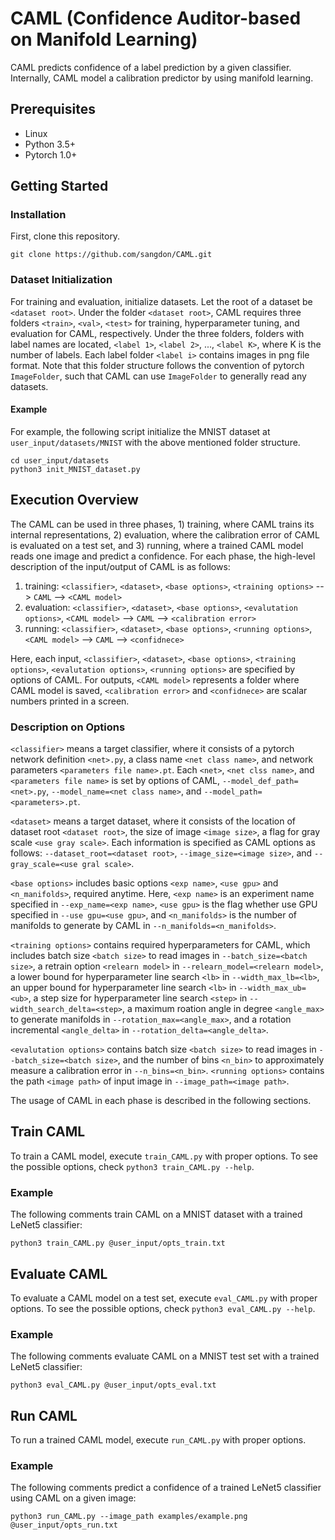 # CAML (Confidence Auditor-based on Manifold Learning)

CAML predicts confidence of a label prediction by a given classifier. Internally, CAML model a calibration predictor by using manifold learning. 

## Prerequisites
* Linux
* Python 3.5+
* Pytorch 1.0+

## Getting Started

### Installation
First, clone this repository. 
```
git clone https://github.com/sangdon/CAML.git
```

### Dataset Initialization
For training and evaluation, initialize datasets. Let the root of a dataset be `<dataset root>`. Under the folder `<dataset root>`, CAML requires three folders `<train>`, `<val>`, `<test>` for training, hyperparameter tuning, and evaluation for CAML, respectively. Under the three folders, folders with label names are located, `<label 1>`, `<label 2>`, ...,  `<label K>`, where K is the number of labels. Each label folder `<label i>` contains images in png file format. Note that this folder structure follows the convention of pytorch `ImageFolder`, such that CAML can use `ImageFolder` to generally read any datasets. 

#### Example
For example, the following script initialize the MNIST dataset at `user_input/datasets/MNIST` with the above mentioned folder structure. 
```
cd user_input/datasets
python3 init_MNIST_dataset.py
```

## Execution Overview

The CAML can be used in three phases, 1) training, where CAML trains its internal representations, 2) evaluation, where the calibration error of CAML is evaluated on a test set, and 3) running, where a trained CAML model reads one image and predict a confidence. For each phase, the high-level description of the input/output of CAML is as follows:

1. training: `<classifier>`, `<dataset>`, `<base options>`, `<training options>` --> `CAML` --> `<CAML model>`
1. evaluation: `<classifier>`, `<dataset>`, `<base options>`, `<evalutation options>`, `<CAML model>` --> `CAML` --> `<calibration error>`
1. running: `<classifier>`, `<dataset>`, `<base options>`, `<running options>`, `<CAML model>` --> `CAML` --> `<confidnece>`

Here, each input, `<classifier>`, `<dataset>`, `<base options>`, `<training options>`, `<evalutation options>`, `<running options>` are specified by options of CAML. For outputs, `<CAML model>` represents a folder where CAML model is saved, `<calibration error>` and `<confidnece>` are scalar numbers printed in a screen.

### Description on Options

`<classifier>` means a target classifier, where it consists of a pytorch network definition `<net>.py`, a class name `<net class name>`, and network parameters `<parameters file name>.pt`. Each `<net>`, `<net clss name>`, and `<parameters file name>` is set by options of CAML, `--model_def_path=<net>.py`, `--model_name=<net class name>`, and `--model_path=<parameters>.pt`.

`<dataset>` means a target dataset, where it consists of the location of dataset root `<dataset root>`, the size of image `<image size>`, a flag for gray scale `<use gray scale>`. Each information is specified as CAML options as follows: `--dataset_root=<dataset root>`, `--image_size=<image size>`, and `--gray_scale=<use gral scale>`.

`<base options>` includes basic options `<exp name>`, `<use gpu>` and `<n_manifolds>`, required anytime. Here, `<exp name>` is an experiment name specified in `--exp_name=<exp name>`, `<use gpu>` is the flag whether use GPU specified in `--use gpu=<use gpu>`, and `<n_manifolds>` is the number of manifolds to generate by CAML in `--n_manifolds=<n_manifolds>`. 

`<training options>` contains required hyperparameters for CAML, which includes batch size `<batch size>` to read images in `--batch_size=<batch size>`, a retrain option `<relearn model>` in `--relearn_model=<relearn model>`, a lower bound for hyperparameter line search `<lb>` in `--width_max_lb=<lb>`, an upper bound for hyperparameter line search `<lb>` in `--width_max_ub=<ub>`, a step size for hyperparameter line search `<step>` in `--width_search_delta=<step>`, a maximum roation angle in degree `<angle_max>` to generate manifolds in `--rotation_max=<angle_max>`, and a rotation incremental `<angle_delta>` in `--rotation_delta=<angle_delta>`. 

`<evalutation options>` contains batch size `<batch size>` to read images in `--batch_size=<batch size>`, and the number of bins `<n_bin>` to approximately measure a calibration error in `--n_bins=<n_bin>`. `<running options>` contains the path `<image path>` of input image in `--image_path=<image path>`.

The usage of CAML in each phase is described in the following sections.


## Train CAML
To train a CAML model, execute `train_CAML.py` with proper options. To see the possible options, check `python3 train_CAML.py --help`.

### Example
The following comments train CAML on a MNIST dataset with a trained LeNet5 classifier:
```
python3 train_CAML.py @user_input/opts_train.txt
```

## Evaluate CAML
To evaluate a CAML model on a test set, execute `eval_CAML.py` with proper options. To see the possible options, check `python3 eval_CAML.py --help`.

### Example
The following comments evaluate CAML on a MNIST test set with a trained LeNet5 classifier:
```
python3 eval_CAML.py @user_input/opts_eval.txt
```

## Run CAML
To run a trained CAML model, execute `run_CAML.py` with proper options. 

### Example
The following comments predict a confidence of a trained LeNet5 classifier using CAML on a given image:
```
python3 run_CAML.py --image_path examples/example.png @user_input/opts_run.txt
```
